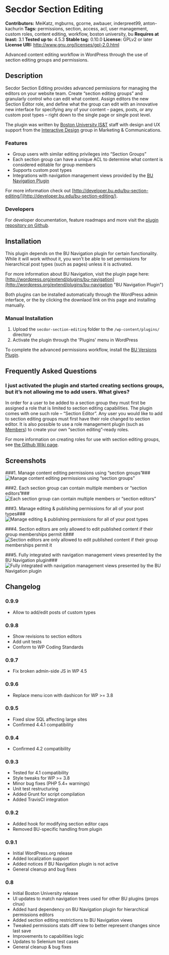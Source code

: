 # Secdor Section Editing #
**Contributors:** MeiKatz, mgburns, gcorne, awbauer, inderpreet99, anton-kachurin
**Tags:** permissions, section, access, acl, user management, custom roles, content editing, workflow, boston university, bu
**Requires at least:** 3.1
**Tested up to:** 4.5.3
**Stable tag:** 0.10.0
**License:** GPLv2 or later
**License URI:** http://www.gnu.org/licenses/gpl-2.0.html

Advanced content editing workflow in WordPress through the use of section editing groups and permissions.


## Description

Secdor Section Editing provides advanced permissions for managing the editors on your website team. Create “section editing groups” and granularly control who can edit what content. Assign editors the new Section Editor role, and define what the group can edit with an innovative new interface for specifying any of your content – pages, posts, or any custom post types – right down to the single page or single post level.

The plugin was written by [Boston University IS&T](http://www.bu.edu/tech) staff with design and UX support from the [Interactive Design](http://www.bu.edu/id) group in Marketing & Communications.


### Features

* Group users with similar editing privileges into “Section Groups”
* Each section group can have a unique ACL to determine what content is considered editable for group members
* Supports custom post types
* Integrations with navigation management views provided by the [BU Navigation Plugin](http://wordpress.org/extend/plugins/bu-navigation "BU Navigation Plugin")

For more information check out [http://developer.bu.edu/bu-section-editing/](http://developer.bu.edu/bu-section-editing/).


### Developers

For developer documentation, feature roadmaps and more visit the [plugin repository on Github](https://github.com/MeiKatz/secdor-section-editing/).


## Installation

This plugin depends on the BU Navigation plugin for certain functionality. While it will work without it, you won’t be able to set permissions for hierarchical post types (such as pages) unless it is activated.

For more information about BU Navigation, visit the plugin page here:
[http://wordpress.org/extend/plugins/bu-navigation](http://wordpress.org/extend/plugins/bu-navigation "BU Navigation Plugin")

Both plugins can be installed automatically through the WordPress admin interface, or the by clicking the downlaod link on this page and installing manually.


### Manual Installation

1. Upload the `secdor-section-editing` folder to the `/wp-content/plugins/` directory
2. Activate the plugin through the 'Plugins' menu in WordPress

To complete the advanced permissions workflow, install the [BU Versions Plugin](http://wordpress.org/extend/plugins/bu-versions "BU Versions Plugin").


## Frequently Asked Questions


### I just activated the plugin and started creating sections groups, but it’s not allowing me to add users. What gives?

In order for a user to be added to a section group they must first be assigned a role that is limited to section editing capabilities. The plugin comes with one such role – “Section Editor”. Any user you would like to add to section editing groups must first have their role changed to section editor.
It is also possible to use a role management plugin (such as [Members](http://wordpress.org/extend/plugins/members/)) to create your own “section editing”-ready roles.

For more information on creating roles for use with section editing groups, see [the Github Wiki page](https://github.com/MeiKatz/secdor-section-editing/wiki/Custom-Section-Editing-Roles).


## Screenshots

###1. Manage content editing permissions using “section groups”###
![Manage content editing permissions using “section groups”](https://ps.w.org/bu-section-editing/assets/screenshot-1.png)

###2. Each section group can contain multiple members or “section editors”###
![Each section group can contain multiple members or “section editors”](https://ps.w.org/bu-section-editing/assets/screenshot-2.png)

###3. Manage editing & publishing permissions for all of your post types###
![Manage editing & publishing permissions for all of your post types](https://ps.w.org/bu-section-editing/assets/screenshot-3.png)

###4. Section editors are only allowed to edit published content if their group memberships permit it###
![Section editors are only allowed to edit published content if their group memberships permit it](https://ps.w.org/bu-section-editing/assets/screenshot-4.png)

###5. Fully integrated with navigation management views presented by the BU Navigation plugin###
![Fully integrated with navigation management views presented by the BU Navigation plugin](https://ps.w.org/bu-section-editing/assets/screenshot-5.png)



## Changelog

### 0.9.9
* Allow to add/edit posts of custom types

### 0.9.8
* Show revisions to section editors
* Add unit tests
* Conform to WP Coding Standards


### 0.9.7
* Fix broken admin-side JS in WP 4.5


### 0.9.6
* Replace menu icon with dashicon for WP >= 3.8


### 0.9.5
* Fixed slow SQL affecting large sites
* Confirmed 4.4.1 compatibility


### 0.9.4
* Confirmed 4.2 compatibility


### 0.9.3
* Tested for 4.1 compatibility
* Style tweaks for WP >= 3.8
* Minor bug fixes (PHP 5.4+ warnings)
* Unit test restructuring
* Added Grunt for script compilation
* Added TravisCI integration


### 0.9.2
* Added hook for modifying section editor caps
* Removed BU-specific handling from plugin


### 0.9.1
* Initial WordPress.org release
* Added localization support
* Added notices if BU Navigation plugin is not active
* General cleanup and bug fixes


### 0.8
* Initial Boston University release
* UI updates to match navigation trees used for other BU plugins (props clrux)
* Added hard dependency on BU Navigation plugin for hierarchical permissions editors
* Added section editing restrictions to BU Navigation views
* Tweaked permissions stats diff view to better represent changes since last save
* Improvements to capabilities logic
* Updates to Selenium test cases
* General cleanup & bug fixes

